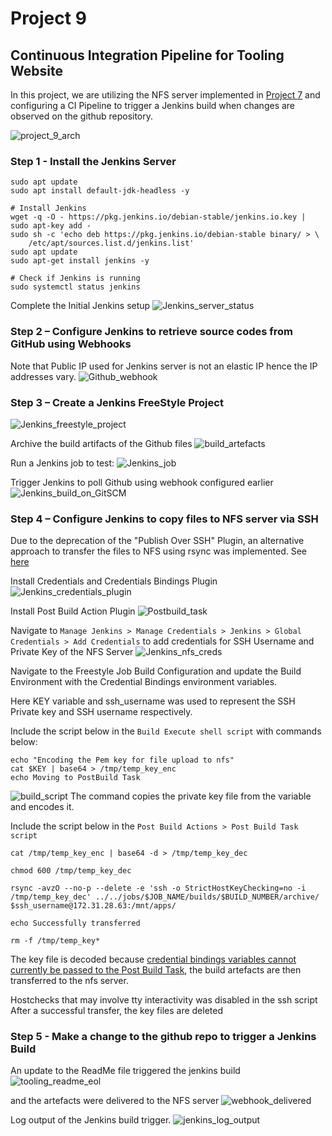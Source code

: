 # Project 9

## Continuous Integration Pipeline for Tooling Website
In this project, we are utilizing the NFS server implemented in [Project 7](../project_7_files/project_7.md) and configuring a CI Pipeline to trigger a Jenkins build when changes are observed on the github repository.

![project_9_arch](screenshots/project_9_arch.png)

### Step 1 - Install the Jenkins Server
```
sudo apt update
sudo apt install default-jdk-headless -y

# Install Jenkins
wget -q -O - https://pkg.jenkins.io/debian-stable/jenkins.io.key | sudo apt-key add -
sudo sh -c 'echo deb https://pkg.jenkins.io/debian-stable binary/ > \
    /etc/apt/sources.list.d/jenkins.list'
sudo apt update
sudo apt-get install jenkins -y

# Check if Jenkins is running
sudo systemctl status jenkins
```

Complete the Initial Jenkins setup
![Jenkins_server_status](screenshots/Jenkins_server_status.png)


### Step 2 – Configure Jenkins to retrieve source codes from GitHub using Webhooks
Note that Public IP used for Jenkins server is not an elastic IP hence the IP addresses vary.
![Github_webhook](screenshots/webhook.png)

### Step 3 – Create a Jenkins FreeStyle Project
![Jenkins_freestyle_project](screenshots/jenkins_scm_freestyle.png)

Archive the build artifacts of the Github files
![build_artefacts](screenshots/build_artefacts_config.png)

Run a Jenkins job to test:
![Jenkins_job](screenshots/jenkins_build_1.png)

Trigger Jenkins to poll Github using webhook configured earlier
![Jenkins_build_on_GitSCM](screenshots/jenkins_scm_freestyle_2.png)

### Step 4 – Configure Jenkins to copy files to NFS server via SSH
Due to the deprecation of the "Publish Over SSH" Plugin, an alternative approach to transfer the files to NFS using rsync was implemented. See [here](https://community.jenkins.io/t/publish-over-ssh-alternative/1356)

Install Credentials and Credentials Bindings Plugin
![Jenkins_credentials_plugin](screenshots/jenkins_credentials_plugin.png)

Install Post Build Action Plugin
![Postbuild_task](screenshots/postbuild_task.png)

Navigate to ```Manage Jenkins > Manage Credentials > Jenkins > Global Credentials > Add Credentials``` to add credentials for SSH Username and Private Key of the NFS Server
![Jenkins_nfs_creds](screenshots/jenkins_nfs_creds.png)

Navigate to the Freestyle Job Build Configuration and update the Build Environment with the Credential Bindings environment variables.

Here KEY variable and ssh_username was used to represent the SSH Private key and SSH username respectively.

Include the script below in the ```Build Execute shell script``` with commands below:

```
echo "Encoding the Pem key for file upload to nfs"
cat $KEY | base64 > /tmp/temp_key_enc
echo Moving to PostBuild Task
```
![build_script](screenshots/build_script.png)
The command copies the private key file from the variable and encodes it.


Include the script below in the ```Post Build Actions > Post Build Task script```

```
cat /tmp/temp_key_enc | base64 -d > /tmp/temp_key_dec

chmod 600 /tmp/temp_key_dec

rsync -avzO --no-p --delete -e 'ssh -o StrictHostKeyChecking=no -i /tmp/temp_key_dec' ../../jobs/$JOB_NAME/builds/$BUILD_NUMBER/archive/ $ssh_username@172.31.28.63:/mnt/apps/

echo Successfully transferred

rm -f /tmp/temp_key*
```
The key file is decoded because [credential bindings variables cannot currently be passed to the Post Build Task](https://issues.jenkins.io/browse/JENKINS-32283
), the build artefacts are then transferred to the nfs server. 

Hostchecks that may involve tty interactivity was disabled in the ssh script
After a successful transfer, the key files are deleted



### Step 5 - Make a change to the github repo to trigger a Jenkins Build
An update to the ReadMe file triggered the jenkins build
![tooling_readme_eol](screenshots/tooling_readme_eol.png)

and the artefacts were delivered to the NFS server
![webhook_delivered](screenshots/webhook_delivered.png)

Log output of the Jenkins build trigger.
![jenkins_log_output](screenshots/jenkins_log_output.png)
